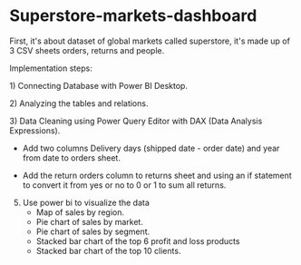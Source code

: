 # Superstore-markets-dashboard

First, it's about dataset of global markets called superstore, it's made up of 3 CSV sheets orders, returns and people.

Implementation steps:

1) Connecting Database with Power BI Desktop.

2) Analyzing the tables and relations.

3) Data Cleaning using Power Query Editor with DAX (Data Analysis Expressions). 
    
   
   - Add two columns Delivery days (shipped date - order date) and year from date to orders sheet.
    
   
   - Add the return orders column to returns sheet and using an if statement to convert it from yes or no to 0 or 1 to sum all returns.
5) Use power bi to visualize the data
   
   - Map of sales by region.
   
   - Pie chart of sales by market.
   
   - Pie chart of sales by segment.
   
   - Stacked bar chart of the top 6 profit and loss products
   
   - Stacked bar chart of the top 10 clients.
